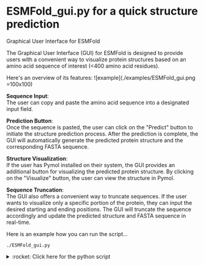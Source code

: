 # ESMFold_gui.py for a quick structure prediction
<!-- What is this for? -->
Graphical User Interface for ESMFold

The Graphical User Interface (GUI) for ESMFold is designed to provide users with a convenient way to visualize protein structures based on an amino acid sequence of interest (<400 amino acid residues). 

Here's an overview of its features:
![example](./examples/ESMFold_gui.png =100x100)

**Sequence Input**:   
The user can copy and paste the amino acid sequence into a designated input field.

**Prediction Button**:   
Once the sequence is pasted, the user can click on the "Predict" button to initiate the structure prediction process. 
After the prediction is complete, the GUI will automatically generate the predicted protein structure and the corresponding FASTA sequence. 

**Structure Visualization**:   
If the user has Pymol installed on their system, the GUI provides an additional button for visualizing the predicted protein structure. 
By clicking on the "Visualize" button, the user can view the structure in Pymol.

**Sequence Truncation**:   
The GUI also offers a convenient way to truncate sequences. If the user wants to visualize only a specific portion of the protein, they can input the desired starting and ending positions. The GUI will truncate the sequence accordingly and update the predicted structure and FASTA sequence in real-time.

Here is an example how you can run the script...
```
./ESMFold_gui.py
```

<details>
   <summary> :rocket: Click here for the python script </summary>
   
   ```Python
#!/usr/bin/env python3
# -*- coding: utf-8 -*-
from PyQt5.QtWidgets import QApplication, QWidget, QVBoxLayout, QHBoxLayout, QLabel, QLineEdit, QPushButton, QTextEdit, QSizePolicy
from PyQt5.QtGui import QFont
from PyQt5.QtCore import Qt
import requests
import subprocess
import os
import re
from Bio import SeqIO

#create the main application window
app = QApplication([])
window = QWidget()
window.setWindowTitle("Protein Structure Prediction")
window.setFixedSize(800, 600)

#define the GUI layout
layout = QVBoxLayout()
window.setLayout(layout)

#create labels, input fields, and buttons
title_label=QLabel("ESMFold GUI")
title_label.setAlignment(Qt.AlignCenter)
sequence_label = QLabel("Please Paste the Amino Acid Sequence to Predict (size limit <400)")
sequence_input = QLineEdit()
run_button = QPushButton("Click to Display Sequence Position and Run Prediction using ESMFold")
sequence_display = QTextEdit()
edited_sequence_display = QTextEdit()
open_button = QPushButton("Click to Visualize in PyMol")
structure_display = QTextEdit()
pattern_label = QLabel("Enter Pattern to Search and Truncate:")
pattern_input = QLineEdit()
nt_button = QPushButton("Click to Select N-terminal segment")
ct_button = QPushButton("Click to Select C-terminal segment")
rerun_button=QPushButton("Click to Rerun Prediction with Edited Sequence and Visualize in PyMol")

sequence_display.setSizePolicy(QSizePolicy.Minimum, QSizePolicy.Fixed)

# Adjust the height of sequence_display
sequence_display.setFixedHeight(50)  # Set the desired height

# Adjust the size policy of structure_display to allow it to expand
structure_display.setSizePolicy(QSizePolicy.Expanding, QSizePolicy.Expanding)

run_button.setStyleSheet("background-color: #b1ddd3; color: black;")
nt_button.setStyleSheet("background-color: #b1ddd3; color: black;")
ct_button.setStyleSheet("background-color: #b1ddd3; color: black;")
open_button.setStyleSheet("background-color: #b1ddd3; color: black;")
rerun_button.setStyleSheet("background-color: #b1ddd3; color: black;")

#set font properties
font = QFont("Courier")
f_t  = QFont("Courier")
f_t.setPointSize(20)
font.setPointSize(12)
title_label.setFont(f_t)
sequence_label.setFont(font)
edited_sequence_display.setFont(font)
structure_display.setFont(font)
run_button.setFont(font)
nt_button.setFont(font)
ct_button.setFont(font)
open_button.setFont(font)
sequence_display.setFont(font)
rerun_button.setFont(font)

#set properties for sequence display fields
sequence_display.setReadOnly(True)
sequence_display.setLineWrapMode(QTextEdit.WidgetWidth)  # Enable line wrapping
sequence_display.setFont(font)
edited_sequence_display.setReadOnly(True)
edited_sequence_display.setLineWrapMode(QTextEdit.WidgetWidth)  # Enable line wrapping
edited_sequence_display.setFont(font)

#add elements to the layout
layout.addWidget(title_label)
layout.addWidget(sequence_label)
layout.addWidget(sequence_input)
layout.addWidget(run_button)
layout.addWidget(open_button)
layout.addWidget(sequence_display)
layout.addWidget(structure_display)
layout.addWidget(open_button)
layout.addWidget(pattern_label)
layout.addWidget(pattern_input)

buttons_layout=QHBoxLayout()
layout.addLayout(buttons_layout)
buttons_layout.addWidget(nt_button)
buttons_layout.addWidget(ct_button)
layout.addWidget(edited_sequence_display)
layout.addWidget(rerun_button)

#define the function to run the protein structure prediction
def run_prediction():
    sequence = sequence_input.text()
    if not sequence:
        return
    with open("ESMFold_structure.fasta", "w") as f:
        f.write(f">ESMFold_structure\n{sequence}")

    url = "https://api.esmatlas.com/foldSequence/v1/pdb/"
    headers = {"Content-Type": "text/plain"}
    data = sequence

    response = requests.post(url, headers=headers, data=data)

    if response.status_code == 200:
        with open("ESMFold_structure.pdb", "w") as f:
            f.write(response.text)
            sequence_display.setText(add_position_labels(sequence))
            structure_display.setText(response.text)
    else:
        structure_display.setText(f"Error: {response.status_code}")
        sequence_display.setText(f"Error: {response.status_code}")

def add_position_labels(sequence):
    positions = list(range(10, len(sequence) + 1, 10))
    labeled_sequence = ""
    for i, char in enumerate(sequence):
        labeled_sequence += char
        if (i + 1) % 10 == 0:
            labeled_sequence += " <sup>{:3d}</sup> ".format(i + 1)
        if (i + 1) % 50 == 0:
            labeled_sequence += "\n"
    return f"<pre>{labeled_sequence}</pre>"

def truncate_sequence_nt():
    pattern = pattern_input.text()
    fasta_file = "ESMFold_structure.fasta"

    if not pattern:
        return

    for record in SeqIO.parse(fasta_file, "fasta"):
        # Search for a pattern using a regular expression
        match = re.search(pattern, str(record.seq))
        if match:
            # Get the start and end positions of the match
            start_pos = match.start() + 1  # Add 1 to convert from 0-based to 1-based numbering
            truncated_seq = str(record.seq)[:start_pos-1]
            edited_sequence_display.setText(truncated_seq)
            with open("ESMFold_structure_truncated.fasta","w") as f:
                f.write(f">ESMFold_structure_truncated\n{truncated_seq}")
            break
        else:
            print("Pattern not found.")


def truncate_sequence_ct():
    pattern = pattern_input.text()
    fasta_file = "ESMFold_structure.fasta"

    if not pattern:
        return

    for record in SeqIO.parse(fasta_file, "fasta"):
        # Search for a pattern using a regular expression
        match = re.search(pattern, str(record.seq))
        if match:
            # Get the start and end positions of the match
            start_pos = match.start() + 1  # Add 1 to convert from 0-based to 1-based numbering
            truncated_seq = str(record.seq)[start_pos-1:]
            edited_sequence_display.setText(truncated_seq)
            with open("ESMFold_structure_truncated.fasta","w") as f:
                f.write(f">ESMFold_structure_truncated\n{truncated_seq}")
            break
        else:
            print("Pattern not found.")

def open_structure():
    file_path = os.path.abspath("ESMFold_structure.pdb")
    subprocess.Popen(["pymol", "-d", 'bg_color white' , file_path, "-d", 'spectrum count, rainbow; set seq_view, 1; orient'])

def rerun_prediction():
    sequence = edited_sequence_display.toPlainText()
    with open("ESMFold_structure_truncated.fasta", "w") as f:
        f.write(f">ESMFold_structure_truncated\n{sequence}")

    url = "https://api.esmatlas.com/foldSequence/v1/pdb/"
    headers = {"Content-Type": "text/plain"}
    data = sequence

    response = requests.post(url, headers=headers, data=data)

    if response.status_code == 200:
        with open("ESMFold_structure_truncated.pdb", "w") as f:
            f.write(response.text)
            sequence_display.setText(add_position_labels(sequence))
            structure_display.setText(response.text)
    else:
        structure_display.setText(f"Error: {response.status_code}")
        sequence_display.setText(f"Error: {response.status_code}")
def open_structure_truncated():
    file_path = os.path.abspath("ESMFold_structure_truncated.pdb")
    subprocess.Popen(["pymol", "-d", 'bg_color white' , file_path, "-d", 'spectrum count, rainbow; set seq_view, 1; orient'])

#connect the buttons to their respective functions
run_button.clicked.connect(run_prediction)
nt_button.clicked.connect(truncate_sequence_nt)
ct_button.clicked.connect(truncate_sequence_ct)
open_button.clicked.connect(open_structure)
rerun_button.clicked.connect(rerun_prediction)
rerun_button.clicked.connect(open_structure_truncated)

window.show()
app.exec_()

   ```
</details>

